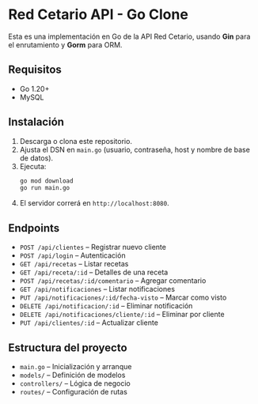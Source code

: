 # Red Cetario API - Go Clone

Esta es una implementación en Go de la API Red Cetario, usando **Gin** para el enrutamiento y **Gorm** para ORM.

## Requisitos

- Go 1.20+
- MySQL

## Instalación

1. Descarga o clona este repositorio.
2. Ajusta el DSN en `main.go` (usuario, contraseña, host y nombre de base de datos).
3. Ejecuta:
   ```bash
   go mod download
   go run main.go
   ```
4. El servidor correrá en `http://localhost:8080`.

## Endpoints

- `POST /api/clientes` – Registrar nuevo cliente  
- `POST /api/login` – Autenticación  
- `GET /api/recetas` – Listar recetas  
- `GET /api/receta/:id` – Detalles de una receta  
- `POST /api/recetas/:id/comentario` – Agregar comentario  
- `GET /api/notificaciones` – Listar notificaciones  
- `PUT /api/notificaciones/:id/fecha-visto` – Marcar como visto  
- `DELETE /api/notificacion/:id` – Eliminar notificación  
- `DELETE /api/notificaciones/cliente/:id` – Eliminar por cliente  
- `PUT /api/clientes/:id` – Actualizar cliente  

## Estructura del proyecto

- `main.go` – Inicialización y arranque  
- `models/` – Definición de modelos  
- `controllers/` – Lógica de negocio  
- `routes/` – Configuración de rutas  
